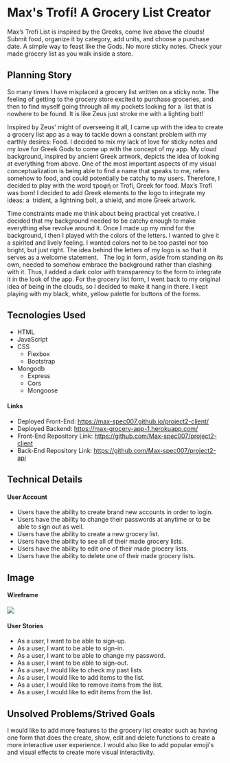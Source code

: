 # Max's Trofí! A Grocery List Creator
Max’s Trofí List is inspired by the Greeks, come live above the clouds! Submit
food, organize it by category, add units, and choose a purchase date. A simple
way to feast like the Gods. No more sticky notes. Check your made grocery list
as you walk inside a store.
## Planning Story
So many times I have misplaced a grocery list written on a sticky note. The
feeling of getting to the grocery store excited to purchase groceries, and then
to find myself going through all my pockets looking for a  list that is nowhere
to be found. It is like Zeus just stroke me with a lighting bolt! 

Inspired by Zeus’ might of overseeing it all, I came up with the idea to create
a grocery list app as a way to tackle down a constant problem with my earthly
desires: Food. I decided to mix my lack of love for sticky notes and my love for
Greek Gods to come up with the concept of my app. My cloud background, inspired
by ancient Greek artwork, depicts the idea of looking at everything from above.
One of the most important aspects of my visual conceptualization is being able
to find a name that speaks to me, refers somehow to food, and could potentially
be catchy to my users. Therefore, I decided to play with the word τροφή or Trofí,
Greek for food. Max’s Trofí was born! I decided to add Greek elements to the
logo to integrate my ideas: a  trident, a lightning bolt, a shield, and more
Greek artwork. 

Time constraints made me think about being practical yet creative. I decided
that my background needed to be catchy enough to make everything else revolve
around it. Once I made up my mind for the background, I then I played with the
colors of the letters. I wanted to give it a spirited and lively feeling.
I wanted colors not to be too pastel nor too bright, but just right. The idea
behind the letters of my logo is so that it serves as a welcome statement.
 
The log in form, aside from standing on its own, needed to somehow embrace the
background rather than clashing with it. Thus, I added a dark color with
transparency to the form to integrate it in the look of the app. For the grocery
list form, I went back to my original idea of being in the clouds, so I decided
to make it hang in there. I kept playing with my black, white, yellow palette
for buttons of the forms.
## Tecnologies Used
- HTML
- JavaScript
- CSS
   + Flexbox
   + Bootstrap
- Mongodb
  + Express
  + Cors
  + Mongoose
#### Links
- Deployed Front-End: <https://max-spec007.github.io/project2-client/>
- Deployed Backend: <https://max-grocery-app-1.herokuapp.com/>
- Front-End Repository Link: <https://github.com/Max-spec007/project2-client>
- Back-End Repository Link: <https://github.com/Max-spec007/project2-api>
## Technical Details
#### User Account
- Users have the ability to create brand new accounts in order to login.
- Users have the ability to change their passwords at anytime or to be able to
  sign out as well.
- Users have the ability to create a new grocery list.
- Users have the ability to see all of their made grocery lists.
- Users have the ability to edit one of their made grocery lists.
- Users have the ability to delete one of their made grocery lists.
## Image
#### Wireframe
![](https://media.git.generalassemb.ly/user/30432/files/d00ee600-f7b5-11ea-8961-b12eb9596a9c)
#### User Stories
- As a user, I want to be able to sign-up.
- As a user, I want to be able to sign-in.
- As a user, I want to be able to change my password.
- As a user, I want to be able to sign-out.
- As a user, I would like to check my past lists
- As a user, I would like to add items to the list.
- As a user, I would like to remove items from the list.
- As a user, I would like to edit items from the list.
## Unsolved Problems/Strived Goals
I would like to add more features to the grocery list creator such as having one
form that does the create, show, edit and delete functions to create a more
interactive user experience. I would also like to add popular emoji's and visual
effects to create more visual interactivity.
